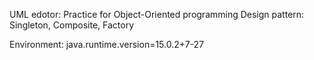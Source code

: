 UML edotor: Practice for Object-Oriented programming
Design pattern: Singleton, Composite, Factory

Environment: 
java.runtime.version=15.0.2+7-27